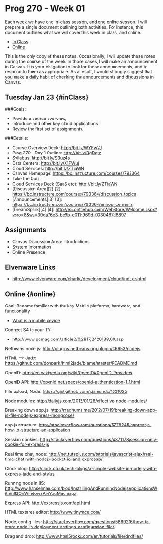 Prog 270 - Week 01
==================

Each week we have one in-class session, and one online session. I will
prepare a single document outlining both activities. For instance,
this document outlines what we will cover this week in class, and online.

- [In Class](#inClass)
- [Online](#online)

This is the only copy of these notes. Occasionally, I will update
these notes during the course of the week. In those cases, I will
make an announcement in Canvas. It is your obligation to look
for those announcements, and to respond to them as appropriate. 
As a result, I would strongly suggest that you make a daily habit
of checking the announcements and discussions in Canvas.




Tuesday Jan 23 {#inClass}
--------------

###Goals:

- Provide a course overview, 
- Introduce and other key cloud applications
- Review the first set of assignments.

###Details: 

-   Course Overview Deck: <http://bit.ly/WYFwVJ>
-	Prog 270 - Day 1 Outline: <http://bit.ly/RgDgtz>
-   Syllabus: <http://bit.ly/S3uz4s>
-   Data Centers: <http://bit.ly/X1FWuj>
-   Cloud Services: <http://bit.ly/ZTiaWN>
-   Canvas Homepage: <https://bc.instructure.com/courses/793364>
-   Take the Quiz
-   Cloud Services Deck (SaaS etc): <http://bit.ly/ZTiaWN>
-   [Discussion Area][2]
    [2]: <https://bc.instructure.com/courses/793364/discussion_topics>
-   [Announcements][3]
    [3]: <https://bc.instructure.com/courses/793364/announcements>
-   [DreamSpark][4]
    [4]: <http://e5.onthehub.com/WebStore/Welcome.aspx?vsro=8&ws=30da76c3-be9b-e011-969d-0030487d8897>

Assignments
-----------

-   Canvas Discussion Area: Introductions
-   System Information
-   Online Presence

Elvenware Links
---------------

-   <http://www.elvenware.com/charlie/development/cloud/index.shtml>


Online {#online}
------

Goal: Become familiar with the key Mobile platforms, hardware, and
functionality

- [What is a mobile device](http://bit.ly/VaRdrx)

Connect S4 to your TV:

- <http://www.pcmag.com/article2/0,2817,2420138,00.asp>

Netbeans node js: <http://plugins.netbeans.org/plugin/36653/nodejs>

HTML --> Jade: <https://github.com/donpark/html2jade/blame/master/README.md>

OpenID: <http://en.wikipedia.org/wiki/OpenID#OpenID_Providers>

OpenID API: <http://openid.net/specs/openid-authentication-1_1.html>

File upload, Node: <https://gist.github.com/xjamundx/1631025>

Node modules: <http://dailyjs.com/2012/01/26/effective-node-modules/>

Breaking down app.js: <http://madhums.me/2012/07/19/breaking-down-app-js-file-nodejs-express-mongoose/>

app.js structure: <http://stackoverflow.com/questions/5778245/expressjs-how-to-structure-an-application>

Session cookies: <http://stackoverflow.com/questions/4371178/session-only-cookie-for-express-js>

Real time chat, node: <http://net.tutsplus.com/tutorials/javascript-ajax/real-time-chat-with-nodejs-socket-io-and-expressjs/>

Clock blog: <http://clock.co.uk/tech-blogs/a-simple-website-in-nodejs-with-express-jade-and-stylus>

Running node in IIS: <http://www.hanselman.com/blog/InstallingAndRunningNodejsApplicationsWithinIISOnWindowsAreYouMad.aspx>

Express API: <http://expressjs.com/api.html>

HTML textarea editor: <http://www.tinymce.com/>

Node, config files: <http://stackoverflow.com/questions/5869216/how-to-store-node-js-deployment-settings-configuration-files>

Drag and drop: <http://www.html5rocks.com/en/tutorials/file/dndfiles/>
